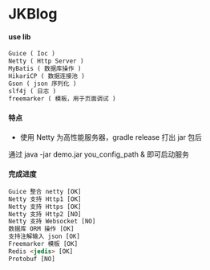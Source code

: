 # JKBlog

#### use lib
``` html
Guice ( Ioc )
Netty ( Http Server )
MyBatis ( 数据库操作 )
HikariCP ( 数据连接池 )
Gson ( json 序列化 )
slf4j ( 日志 )
freemarker ( 模板，用于页面调试 )
```

#### 特点

* 使用 Netty 为高性能服务器，gradle release 打出 jar 包后

通过 java -jar demo.jar you_config_path & 即可启动服务



#### 完成进度
``` html
Guice 整合 netty [OK]
Netty 支持 Http1 [OK]
Netty 支持 Https [OK]
Netty 支持 Http2 [NO]
Netty 支持 Websocket [NO]
数据库 ORM 操作 [OK]
支持注解输入 json [OK]
Freemarker 模板 [OK]
Redis <jedis> [OK]
Protobuf [NO]
```

